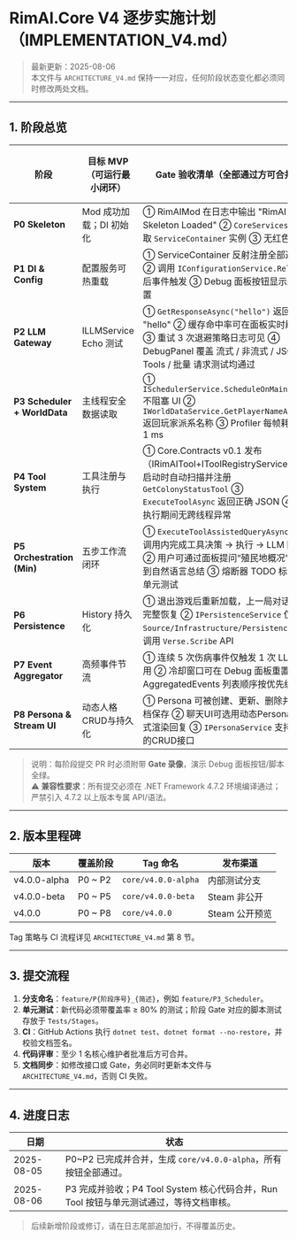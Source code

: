 # RimAI.Core V4 逐步实施计划（IMPLEMENTATION_V4.md）

> 最新更新：2025-08-06  
> 本文件与 `ARCHITECTURE_V4.md` 保持一一对应，任何阶段状态变化都必须同时修改两处文档。

---

## 1. 阶段总览

| 阶段 | 目标 MVP（可运行最小闭环） | Gate 验收清单（全部通过方可合并） | Debug 面板/脚本 | 预计工期 |
|------|----------------------------|------------------------------------|----------------|----------|
| **P0 Skeleton** | Mod 成功加载；DI 初始化 | ① RimAIMod 在日志中输出 "RimAI v4 Skeleton Loaded" ② `CoreServices` 可获取 `ServiceContainer` 实例 ③ 无红色错误 | Ping | 0.5 天 |
| **P1 DI & Config** | 配置服务可热重载 | ① ServiceContainer 反射注册全部通过 ② 调用 `IConfigurationService.Reload()` 后事件触发 ③ Debug 面板按钮显示最新配置 | Reload Config | 1 天 |
| **P2 LLM Gateway** | ILLMService Echo 测试 | ① `GetResponseAsync("hello")` 返回 "hello" ② 缓存命中率可在面板实时刷新 ③ 重试 3 次退避策略日志可见 ④ DebugPanel 覆盖 流式 / 非流式 / JSON / Tools / 批量 请求测试均通过 | Chat Echo + LLM Tests | 2 天 |
| **P3 Scheduler + WorldData** | 主线程安全数据读取 | ① `ISchedulerService.ScheduleOnMainThread` 不阻塞 UI ② `IWorldDataService.GetPlayerNameAsync()` 返回玩家派系名称 ③ Profiler 每帧耗时 ≤ 1 ms | Get Player Name | 2 天 |
| **P4 Tool System** | 工具注册与执行 | ① Core.Contracts v0.1 发布（IRimAITool+IToolRegistryService）② 启动时自动扫描并注册 `GetColonyStatusTool` ③ `ExecuteToolAsync` 返回正确 JSON ④ 工具执行期间无跨线程异常 | Run Tool | 2 天 |
| **P5 Orchestration (Min)** | 五步工作流闭环 | ① `ExecuteToolAssistedQueryAsync` 在 1 调用内完成工具决策 → 执行 → LLM 回复 ② 用户可通过面板提问“殖民地概况”并得到自然语言总结 ③ 熔断器 TODO 标记通过单元测试 | Ask Colony Status | 3 天 |
| **P6 Persistence** | History 持久化 | ① 退出游戏后重新加载，上一局对话历史完整恢复 ② `IPersistenceService` 仅在 `Source/Infrastructure/Persistence` 目录调用 `Verse.Scribe` API | Record History | 2 天 |
| **P7 Event Aggregator** | 高频事件节流 | ① 连续 5 次伤病事件仅触发 1 次 LLM 调用 ② 冷却窗口可在 Debug 面板重置 ③ AggregatedEvents 列表顺序按优先级降序 | List Aggregated Events | 2 天 |
| **P8 Persona & Stream UI** | 动态人格CRUD与持久化 | ① Persona 可被创建、更新、删除并随存档保存 ② 聊天UI可选用动态Persona并流式渲染回复 ③ `IPersonaService` 支持完整的CRUD接口 | Persona Manager UI | 4 天 |

> 说明：每阶段提交 PR 时必须附带 **Gate 录像**，演示 Debug 面板按钮/脚本全绿。  
> ⚠️ **兼容性要求**：所有提交必须在 .NET Framework 4.7.2 环境编译通过；严禁引入 4.7.2 以上版本专属 API/语法。

---

## 2. 版本里程碑

| 版本 | 覆盖阶段 | Tag 命名 | 发布渠道 |
|------|----------|----------|----------|
| v4.0.0-alpha | P0 ~ P2 | `core/v4.0.0-alpha` | 内部测试分支 |
| v4.0.0-beta  | P0 ~ P5 | `core/v4.0.0-beta` | Steam 非公开 |
| v4.0.0 | P0 ~ P8 | `core/v4.0.0` | Steam 公开预览 |

Tag 策略与 CI 流程详见 `ARCHITECTURE_V4.md` 第 8 节。

---

## 3. 提交流程

1. **分支命名**：`feature/P{阶段序号}_{简述}`，例如 `feature/P3_Scheduler`。
2. **单元测试**：新代码必须带覆盖率 ≥ 80% 的测试；阶段 Gate 对应的脚本测试存放于 `Tests/Stages`。
3. **CI**：GitHub Actions 执行 `dotnet test`、`dotnet format --no-restore`，并校验文档签名。
4. **代码评审**：至少 1 名核心维护者批准后方可合并。
5. **文档同步**：如修改接口或 Gate，务必同时更新本文件与 `ARCHITECTURE_V4.md`，否则 CI 失败。

---

## 4. 进度日志

| 日期 | 状态 |
|------|------|
| 2025-08-05 | P0~P2 已完成并合并，生成 `core/v4.0.0-alpha`，所有按钮全部通过。 |
| 2025-08-06 | P3 完成并验收；P4 Tool System 核心代码合并，Run Tool 按钮与单元测试通过，等待文档审核。 |

> 后续新增阶段或修订，请在日志尾部追加行，不得覆盖历史。
